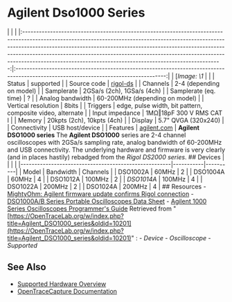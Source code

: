 # Agilent Dso1000 Series
| | | |:-----------------------------------------------------------------------------------------------------------------------------------------------------------------------------------------------------------------------------------------------------------------------------------------------------------------------------------------------------------------------------------------------:|:------------------------------------------------------------------------------------------------------------------------------------:| | [*Image: \1* | | | Status | supported | | Source code | [rigol-ds](http://github.com/OpenTraceLab/?p=OpenTraceCapture.git;a=tree;f=src/hardware/rigol-ds) | | Channels | 2-4 (depending on model) | | Samplerate | 2GSa/s (2ch), 1GSa/s (4ch) | | Samplerate (eq. time) | ? | | Analog bandwidth | 60-200MHz (depending on model) | | Vertical resolution | 8bits | | Triggers | edge, pulse width, bit pattern, composite video, alternate | | Input impedance | 1MΩ‖18pF 300 V RMS CAT I | | Memory | 20kpts (2ch), 10kpts (4ch) | | Display | 5.7" QVGA (320x240) | | Connectivity | USB host/device | | Features | [agilent.com](http://www.home.agilent.com/en/pc-1562658/1000-series-oscilloscope) | **Agilent DSO1000 series** The **Agilent DSO1000** series are 2-4 channel oscilloscopes with 2GSa/s sampling rate, analog bandwidth of 60-200MHz and USB connectivity. The underlying hardware and firmware is very clearly (and in places hastily) rebadged from the *Rigol DS2000 series*. ## Devices | | | | |------------------------------------------------------|-----------|----------| | Model | Bandwidth | Channels | | DSO1002A | 60MHz | 2 | | DSO1004A | 60MHz | 4 | | DSO1012A | 100MHz | 2 | | *DSO1014A* | 100MHz | 4 | | DSO1022A | 200MHz | 2 | | DSO1024A | 200MHz | 4 | ## Resources \- [MightyOhm: Agilent firmware update confirms Rigol connection](http://mightyohm.com/blog/2009/11/agilent-dso1000-firmware-update-confirms-rigol-connection/) \- [DSO1000A/B Series Portable Oscilloscopes Data Sheet](http://cp.literature.agilent.com/litweb/pdf/5989-9368EN.pdf) \- [Agilent 1000 Series Oscilloscopes Programmer's Guide](http://www.home.agilent.com/upload/cmc_upload/All/1000_series_prog_guide.pdf)
Retrieved from "[https://OpenTraceLab.org/w/index.php?title=Agilent_DSO1000_series&oldid=10201](https://OpenTraceLab.org/w/index.php?title=Agilent_DSO1000_series&oldid=10201)"
: \- *Device* \- *Oscilloscope* \- *Supported*
## See Also
- [Supported Hardware Overview](../supported-hardware.md)
- [OpenTraceCapture Documentation](../../opentracecapture/overview.md)
